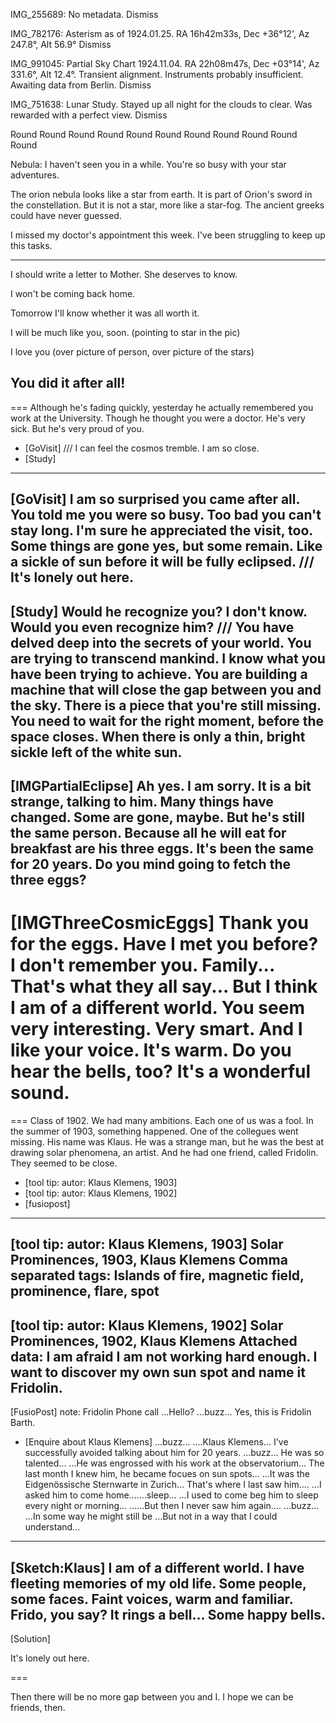 
IMG_255689: No metadata.
Dismiss

IMG_782176: Asterism as of 1924.01.25. RA 16h42m33s, Dec +36°12', Az 247.8°, Alt 56.9°
Dismiss

IMG_991045: Partial Sky Chart 1924.11.04. RA 22h08m47s, Dec +03°14', Az 331.6°, Alt 12.4°. Transient alignment. Instruments probably insufficient. Awaiting data from Berlin.
Dismiss

IMG_751638: Lunar Study. Stayed up all night for the clouds to clear. Was rewarded with a perfect view.
Dismiss

Round Round Round Round Round
Round Round Round Round Round
Round

Nebula: I haven't seen you in a while. You're so busy with your star adventures.

The orion nebula looks like a star from earth. It is part of Orion's sword in the constellation. But it is not a star, more like a star-fog. The ancient greeks could have never guessed.

I missed my doctor's appointment this week. I've been struggling to keep up this tasks.


---
I should write a letter to Mother. She deserves to know.

I won't be coming back home.

Tomorrow I'll know whether it was all worth it.

I will be much like you, soon. (pointing to star in the pic)

I love you (over picture of person, over picture of the stars)

You did it after all!
---



===
Although he's fading quickly, yesterday he actually remembered you work at the University. Though he thought you were a doctor.
He's very sick. But he's very proud of you.
- [GoVisit]
///
I can feel the cosmos tremble. I am so close.
- [Study]
---
[GoVisit]
I am so surprised you came after all. You told me you were so busy.
Too bad you can't stay long. I'm sure he appreciated the visit, too.
Some things are gone yes, but some remain.
Like a sickle of sun before it will be fully eclipsed.
///
It's lonely out here.
---
[Study]
Would he recognize you? I don't know. Would you even recognize him?
///
You have delved deep into the secrets of your world.
You are trying to transcend mankind.
I know what you have been trying to achieve.
You are building a machine that will close the gap between you and the sky.
There is a piece that you're still missing.
You need to wait for the right moment, before the space closes.
When there is only a thin, bright sickle left of the white sun.
---
[IMGPartialEclipse]
Ah yes. I am sorry. It is a bit strange, talking to him.
Many things have changed. Some are gone, maybe.
But he's still the same person. Because all he will eat for breakfast are his three eggs.
It's been the same for 20 years.
Do you mind going to fetch the three eggs?
---
[IMGThreeCosmicEggs]
Thank you for the eggs.
Have I met you before? I don't remember you.
Family...
That's what they all say...
But I think I am of a different world.
You seem very interesting. Very smart.
And I like your voice. It's warm.
Do you hear the bells, too?
It's a wonderful sound.
===


===
Class of 1902.
We had many ambitions.
Each one of us was a fool.
In the summer of 1903, something happened.
One of the collegues went missing.
His name was Klaus.
He was a strange man, but he was the best at drawing solar phenomena, an artist.
And  he had one friend, called Fridolin.
They seemed to be close.
- [tool tip: autor: Klaus Klemens, 1903]
- [tool tip: autor: Klaus Klemens, 1902]
- [fusiopost]
---
[tool tip: autor: Klaus Klemens, 1903]
Solar Prominences, 1903, Klaus Klemens
Comma separated tags: Islands of fire, magnetic field, prominence, flare, spot
---
[tool tip: autor: Klaus Klemens, 1902]
Solar Prominences, 1902, Klaus Klemens
Attached data: I am afraid I am not working hard enough. I want to discover my own sun spot and name it Fridolin.
---
[FusioPost]
note: Fridolin Phone call
...Hello?
...buzz...
Yes, this is Fridolin Barth.
- [Enquire about Klaus Klemens]
...buzz...
....Klaus Klemens...
I've successfully avoided talking about him for 20 years.
...buzz...
He was so talented...
...He was engrossed with his work at the observatorium...
The last month I knew him, he became focues on sun spots...
...It was the Eidgenössische Sternwarte in Zurich...
That's where I last saw him....
...I asked him to come home.......sleep...
...I used to come beg him to sleep every night or morning...
......But then I never saw him again....
...buzz...
...In some way he might still be 
...But not in a way that I could understand...
---
[Sketch:Klaus]
I am of a different world.
I have fleeting memories of my old life.
Some people, some faces.
Faint voices, warm and familiar.
Frido, you say? 
It rings a bell... Some happy bells.
---
[Solution]



It's lonely out here.



===

Then there will be no more gap between you and I.
I hope we can be friends, then.